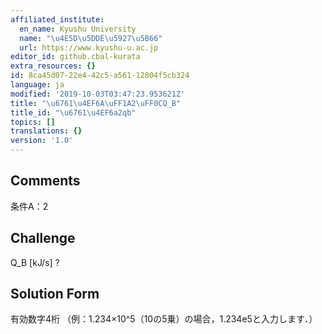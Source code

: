 ```yaml
---
affiliated_institute:
  en_name: Kyushu University
  name: "\u4E5D\u5DDE\u5927\u5B66"
  url: https://www.kyushu-u.ac.jp
editor_id: github.cbal-kurata
extra_resources: {}
id: 8ca45d07-22e4-42c5-a561-12804f5cb324
language: ja
modified: '2019-10-03T03:47:23.953621Z'
title: "\u6761\u4EF6A\uFF1A2\uFF0CQ_B"
title_id: "\u6761\u4EF6a2qb"
topics: []
translations: {}
version: '1.0'
---
```


## Comments
条件A：2

## Challenge
Q_B [kJ/s] ?

## Solution Form
有効数字4桁
（例：1.234×10^5（10の5乗）の場合，1.234e5と入力します．）




